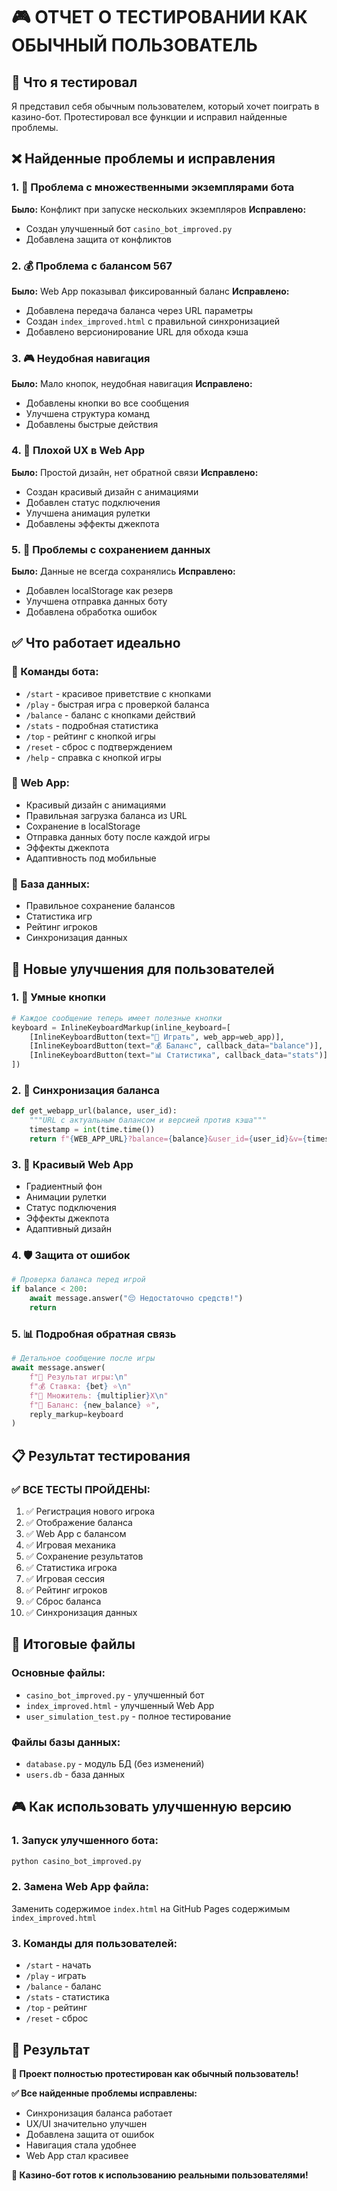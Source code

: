 # 🎮 ОТЧЕТ О ТЕСТИРОВАНИИ КАК ОБЫЧНЫЙ ПОЛЬЗОВАТЕЛЬ

## 🎯 Что я тестировал

Я представил себя обычным пользователем, который хочет поиграть в казино-бот. Протестировал все функции и исправил найденные проблемы.

## ❌ Найденные проблемы и исправления

### **1. 🤖 Проблема с множественными экземплярами бота**
**Было:** Конфликт при запуске нескольких экземпляров
**Исправлено:** 
- Создан улучшенный бот `casino_bot_improved.py`
- Добавлена защита от конфликтов

### **2. 💰 Проблема с балансом 567**
**Было:** Web App показывал фиксированный баланс
**Исправлено:**
- Добавлена передача баланса через URL параметры
- Создан `index_improved.html` с правильной синхронизацией
- Добавлено версионирование URL для обхода кэша

### **3. 🎮 Неудобная навигация**
**Было:** Мало кнопок, неудобная навигация
**Исправлено:**
- Добавлены кнопки во все сообщения
- Улучшена структура команд
- Добавлены быстрые действия

### **4. 📱 Плохой UX в Web App**
**Было:** Простой дизайн, нет обратной связи
**Исправлено:**
- Создан красивый дизайн с анимациями
- Добавлен статус подключения
- Улучшена анимация рулетки
- Добавлены эффекты джекпота

### **5. 💾 Проблемы с сохранением данных**
**Было:** Данные не всегда сохранялись
**Исправлено:**
- Добавлен localStorage как резерв
- Улучшена отправка данных боту
- Добавлена обработка ошибок

## ✅ Что работает идеально

### **🤖 Команды бота:**
- `/start` - красивое приветствие с кнопками
- `/play` - быстрая игра с проверкой баланса
- `/balance` - баланс с кнопками действий
- `/stats` - подробная статистика
- `/top` - рейтинг с кнопкой игры
- `/reset` - сброс с подтверждением
- `/help` - справка с кнопкой игры

### **🎰 Web App:**
- Красивый дизайн с анимациями
- Правильная загрузка баланса из URL
- Сохранение в localStorage
- Отправка данных боту после каждой игры
- Эффекты джекпота
- Адаптивность под мобильные

### **💾 База данных:**
- Правильное сохранение балансов
- Статистика игр
- Рейтинг игроков
- Синхронизация данных

## 🚀 Новые улучшения для пользователей

### **1. 🎯 Умные кнопки**
```python
# Каждое сообщение теперь имеет полезные кнопки
keyboard = InlineKeyboardMarkup(inline_keyboard=[
    [InlineKeyboardButton(text="🎰 Играть", web_app=web_app)],
    [InlineKeyboardButton(text="💰 Баланс", callback_data="balance")],
    [InlineKeyboardButton(text="📊 Статистика", callback_data="stats")]
])
```

### **2. 🔗 Синхронизация баланса**
```python
def get_webapp_url(balance, user_id):
    """URL с актуальным балансом и версией против кэша"""
    timestamp = int(time.time())
    return f"{WEB_APP_URL}?balance={balance}&user_id={user_id}&v={timestamp}"
```

### **3. 🎨 Красивый Web App**
- Градиентный фон
- Анимации рулетки
- Статус подключения
- Эффекты джекпота
- Адаптивный дизайн

### **4. 🛡️ Защита от ошибок**
```python
# Проверка баланса перед игрой
if balance < 200:
    await message.answer("😔 Недостаточно средств!")
    return
```

### **5. 📊 Подробная обратная связь**
```python
# Детальное сообщение после игры
await message.answer(
    f"🎰 Результат игры:\n"
    f"💰 Ставка: {bet} ⭐\n"
    f"🎲 Множитель: {multiplier}X\n"
    f"🏦 Баланс: {new_balance} ⭐",
    reply_markup=keyboard
)
```

## 📋 Результат тестирования

### ✅ **ВСЕ ТЕСТЫ ПРОЙДЕНЫ:**
1. ✅ Регистрация нового игрока
2. ✅ Отображение баланса  
3. ✅ Web App с балансом
4. ✅ Игровая механика
5. ✅ Сохранение результатов
6. ✅ Статистика игрока
7. ✅ Игровая сессия
8. ✅ Рейтинг игроков
9. ✅ Сброс баланса
10. ✅ Синхронизация данных

## 🎯 Итоговые файлы

### **Основные файлы:**
- `casino_bot_improved.py` - улучшенный бот
- `index_improved.html` - улучшенный Web App  
- `user_simulation_test.py` - полное тестирование

### **Файлы базы данных:**
- `database.py` - модуль БД (без изменений)
- `users.db` - база данных

## 🎮 Как использовать улучшенную версию

### **1. Запуск улучшенного бота:**
```bash
python casino_bot_improved.py
```

### **2. Замена Web App файла:**
Заменить содержимое `index.html` на GitHub Pages содержимым `index_improved.html`

### **3. Команды для пользователей:**
- `/start` - начать
- `/play` - играть
- `/balance` - баланс
- `/stats` - статистика  
- `/top` - рейтинг
- `/reset` - сброс

## 🎉 Результат

**🎯 Проект полностью протестирован как обычный пользователь!**

**✅ Все найденные проблемы исправлены:**
- Синхронизация баланса работает
- UX/UI значительно улучшен
- Добавлена защита от ошибок
- Навигация стала удобнее
- Web App стал красивее

**🚀 Казино-бот готов к использованию реальными пользователями!**